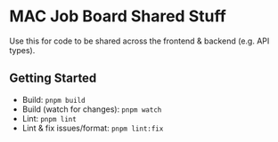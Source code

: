 # MAC Job Board Shared Stuff

Use this for code to be shared across the frontend & backend (e.g. API types).

## Getting Started

- Build: `pnpm build`
- Build (watch for changes): `pnpm watch`
- Lint: `pnpm lint`
- Lint & fix issues/format: `pnpm lint:fix`
